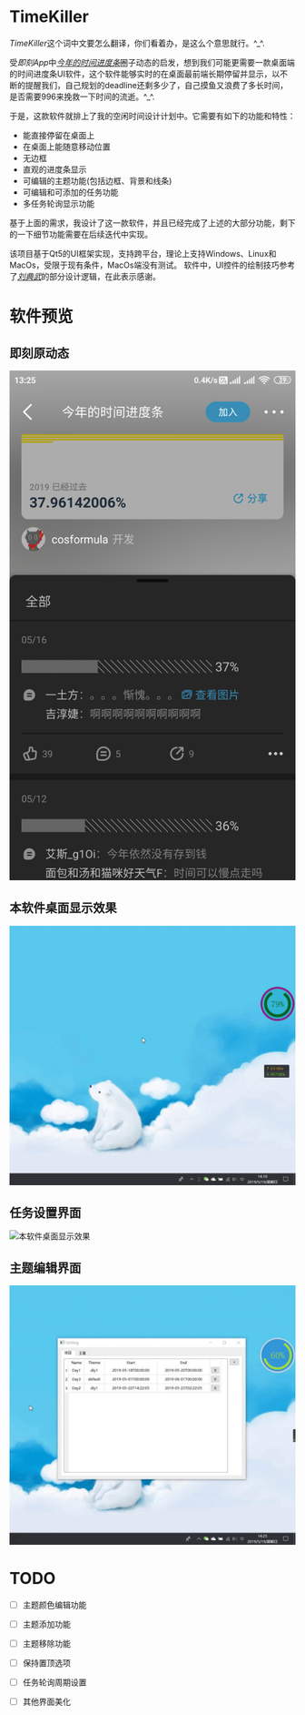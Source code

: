 # TimeKiller  
*TimeKiller*这个词中文要怎么翻译，你们看着办，是这么个意思就行。^_^.

受*即刻App*中[*今年的时间进度条*](https://m.okjike.com/topics/5885f11ba4c2f200136c9552?source_username=cb740492-9c27-4c03-8f92-a8599ac45fe5)圈子动态的启发，想到我们可能更需要一款桌面端的时间进度条UI软件，这个软件能够实时的在桌面最前端长期停留并显示，以不断的提醒我们，自己规划的deadline还剩多少了，自己摸鱼又浪费了多长时间，是否需要996来挽救一下时间的流逝。^_^.

于是，这款软件就排上了我的空闲时间设计计划中。它需要有如下的功能和特性：

- 能直接停留在桌面上
- 在桌面上能随意移动位置
- 无边框
- 直观的进度条显示
- 可编辑的主题功能(包括边框、背景和线条)
- 可编辑和可添加的任务功能
- 多任务轮询显示功能

基于上面的需求，我设计了这一款软件，并且已经完成了上述的大部分功能，剩下的一下细节功能需要在后续迭代中实现。

该项目基于Qt5的UI框架实现，支持跨平台，理论上支持Windows、Linux和MacOs，受限于现有条件，MacOs端没有测试。
软件中，UI控件的绘制技巧参考了[*刘典武*](https://www.zhihu.com/people/feiyangqingyun/activities)的部分设计逻辑，在此表示感谢。

# 软件预览
## 即刻原动态  
![这是即刻原动态](./doc/preview1.png)  

## 本软件桌面显示效果
![本软件桌面显示效果](./doc/preview3.gif)

## 任务设置界面
![本软件桌面显示效果](./doc/preview4.gif)

## 主题编辑界面
![本软件桌面显示效果](./doc/preview5.gif)

# TODO  
- [ ] 主题颜色编辑功能
- [ ] 主题添加功能
- [ ] 主题移除功能
- [ ] 保持置顶选项
- [ ] 任务轮询周期设置
- [ ] 其他界面美化

